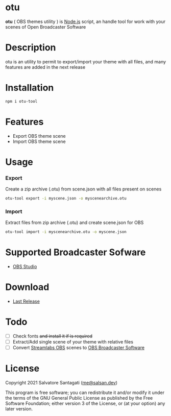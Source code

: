 # otu
**otu** ( OBS themes utility ) is  [Node.js](https://nodejs.org) script, an handle tool for work with your scenes of Open Broadcaster Software

# Description
otu is an utility to permit to export/import your theme with all files, and many features are added in the next release

# Installation
```bash
npm i otu-tool
```
# Features
* Export OBS theme scene
* Import OBS theme scene

# Usage
### Export
Create a zip archive (.otu) from scene.json with all files present on scenes

```bash
otu-tool export -i myscene.json -o myscenearchive.otu
```
### Import
Extract files from zip archive (.otu) and create scene.json for OBS
```bash
otu-tool import -i myscenearchive.otu -o myscene.json
```
# Supported Broadcaster Sofware
* [OBS Studio](https://obsproject.com/)

# Download
* [Last Release](https://github.com/salsan/otu/releases)

# Todo
- [ ] Check fonts ~~and install it if is required~~
- [ ] Extract/Add single scene of your theme with relative files
- [ ] Convert [Streamlabs OBS](https://streamlabs.com/streamlabs-obs-live-streaming-software) scenes to [OBS Broadcaster Software](https://obsproject.com/)

# License

Copyright 2021 Salvatore Santagati (<me@salsan.dev>)

This program is free software; you can redistribute it and/or modify
it under the terms of the GNU General Public License as published by
the Free Software Foundation; either version 3 of the License, or
(at your option) any later version.
